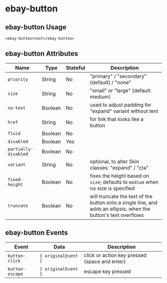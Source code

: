 # ebay-button

## ebay-button Usage

```marko
<ebay-button>text</ebay-button>
```

## ebay-button Attributes

Name | Type | Stateful | Description
--- | --- | --- | ---
`priority` | String | No | "primary" / "secondary" (default) / "none"
`size` | String | No | "small" or "large" (default: medium)
`no-text` | Boolean | No | used to adjust padding for "expand" variant without text
`href` | String | No | for link that looks like a button
`fluid` | Boolean | No |
`disabled` | Boolean | Yes |
`partially-disabled` | Boolean | No |
`variant` | String | No | optional, to alter Skin classes: "expand" / "cta"
`fixed-height` | Boolean | No | fixes the height based on `size`; defaults to `medium` when no size is specified
`truncate` | Boolean | No | will truncate the text of the button onto a single line, and adds an ellipsis, when the button's text overflows

## ebay-button Events

Event | Data | Description
--- | --- | ---
`button-click` | `{ originalEvent }` | click or action key pressed (space and enter)
`button-escape` | `{ originalEvent }` | escape key pressed

